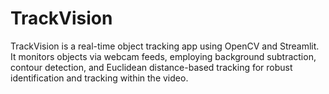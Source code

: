 # TrackVision
TrackVision is a real-time object tracking app using OpenCV and Streamlit. It monitors objects via webcam feeds, employing background subtraction, contour detection, and Euclidean distance-based tracking for robust identification and tracking within the video.
